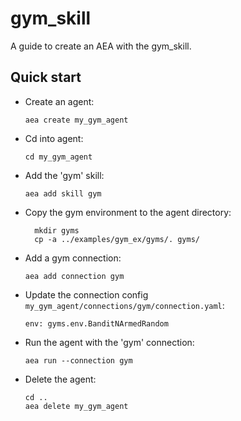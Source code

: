 # gym_skill

A guide to create an AEA with the gym_skill.

## Quick start

- Create an agent:
    
      aea create my_gym_agent

- Cd into agent:

      cd my_gym_agent

- Add the 'gym' skill:

      aea add skill gym

- Copy the gym environment to the agent directory:

	    mkdir gyms
	    cp -a ../examples/gym_ex/gyms/. gyms/

- Add a gym connection:

      aea add connection gym

- Update the connection config `my_gym_agent/connections/gym/connection.yaml`:

      env: gyms.env.BanditNArmedRandom

- Run the agent with the 'gym' connection:

      aea run --connection gym

- Delete the agent:

      cd ..
      aea delete my_gym_agent
